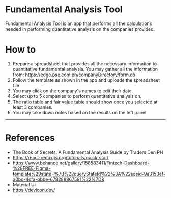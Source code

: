 # Fundamental Analysis Tool
Fundamental Analysis Tool is an app that performs all the calculations needed in performing quantitative analysis on the companies provided.

# How to
1. Prepare a spreadsheet that provides all the necessary information to quantitative fundamental analysis. You may gather all the information from: https://edge.pse.com.ph/companyDirectory/form.do
2. Follow the template as shown in the app and uploade the spreadsheet file.
3. You may click on the company's names to edit their data.
4. Select up to 5 companies to perform quantitative analysis on.
5. The ratio table and fair value table should show once you selected at least 3 companies.
6. You may take down notes based on the results on the left panel
---
# References
- The Book of Secrets: A Fundamental Analysis Guide by Traders Den PH
- https://react-redux.js.org/tutorials/quick-start
- https://www.behance.net/gallery/158583411/Fintech-Dashboard-%28FREE-Figma-template%29state=%7B%22queryStateId%22%3A%22sqsid-9a3153ef-a0bd-4cfa-bbbe-678288867591%22%7D&
- Material UI
- https://devicon.dev/